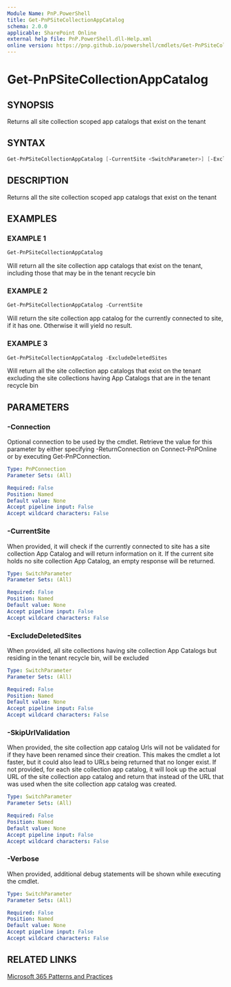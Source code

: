 ```yaml
---
Module Name: PnP.PowerShell
title: Get-PnPSiteCollectionAppCatalog
schema: 2.0.0
applicable: SharePoint Online
external help file: PnP.PowerShell.dll-Help.xml
online version: https://pnp.github.io/powershell/cmdlets/Get-PnPSiteCollectionAppCatalog.html
---
```

 
# Get-PnPSiteCollectionAppCatalog

## SYNOPSIS
Returns all site collection scoped app catalogs that exist on the tenant

## SYNTAX

```powershell
Get-PnPSiteCollectionAppCatalog [-CurrentSite <SwitchParameter>] [-ExcludeDeletedSites <SwitchParameter>] [-SkipUrlValidation <SwitchParameter>] [-Connection <PnPConnection>] [-Verbose] 
```

## DESCRIPTION
Returns all the site collection scoped app catalogs that exist on the tenant

## EXAMPLES

### EXAMPLE 1
```powershell
Get-PnPSiteCollectionAppCatalog
```
Will return all the site collection app catalogs that exist on the tenant, including those that may be in the tenant recycle bin

### EXAMPLE 2
```powershell
Get-PnPSiteCollectionAppCatalog -CurrentSite
```
Will return the site collection app catalog for the currently connected to site, if it has one. Otherwise it will yield no result.

### EXAMPLE 3
```powershell
Get-PnPSiteCollectionAppCatalog -ExcludeDeletedSites
```
Will return all the site collection app catalogs that exist on the tenant excluding the site collections having App Catalogs that are in the tenant recycle bin

## PARAMETERS

### -Connection
Optional connection to be used by the cmdlet. Retrieve the value for this parameter by either specifying -ReturnConnection on Connect-PnPOnline or by executing Get-PnPConnection.

```yaml
Type: PnPConnection
Parameter Sets: (All)

Required: False
Position: Named
Default value: None
Accept pipeline input: False
Accept wildcard characters: False
```

### -CurrentSite
When provided, it will check if the currently connected to site has a site collection App Catalog and will return information on it. If the current site holds no site collection App Catalog, an empty response will be returned.

```yaml
Type: SwitchParameter
Parameter Sets: (All)

Required: False
Position: Named
Default value: None
Accept pipeline input: False
Accept wildcard characters: False
```

### -ExcludeDeletedSites
When provided, all site collections having site collection App Catalogs but residing in the tenant recycle bin, will be excluded

```yaml
Type: SwitchParameter
Parameter Sets: (All)

Required: False
Position: Named
Default value: None
Accept pipeline input: False
Accept wildcard characters: False
```

### -SkipUrlValidation
When provided, the site collection app catalog Urls will not be validated for if they have been renamed since their creation. This makes the cmdlet a lot faster, but it could also lead to URLs being returned that no longer exist. If not provided, for each site collection app catalog, it will look up the actual URL of the site collection app catalog and return that instead of the URL that was used when the site collection app catalog was created.

```yaml
Type: SwitchParameter
Parameter Sets: (All)

Required: False
Position: Named
Default value: None
Accept pipeline input: False
Accept wildcard characters: False
```

### -Verbose
When provided, additional debug statements will be shown while executing the cmdlet.

```yaml
Type: SwitchParameter
Parameter Sets: (All)

Required: False
Position: Named
Default value: None
Accept pipeline input: False
Accept wildcard characters: False
```

## RELATED LINKS

[Microsoft 365 Patterns and Practices](https://aka.ms/m365pnp)